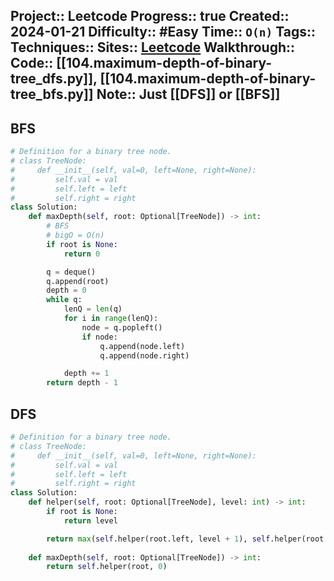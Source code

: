 Project:: Leetcode
Progress:: true
Created:: 2024-01-21
Difficulty:: #Easy 
Time:: `O(n)`
Tags:: 
Techniques:: 
Sites:: [Leetcode](https://leetcode.com/problems/maximum-depth-of-binary-tree/description/)
Walkthrough:: 
Code:: [[104.maximum-depth-of-binary-tree_dfs.py]], [[104.maximum-depth-of-binary-tree_bfs.py]]
Note:: Just [[DFS]] or [[BFS]]
---

## BFS
```python
# Definition for a binary tree node.
# class TreeNode:
#     def __init__(self, val=0, left=None, right=None):
#         self.val = val
#         self.left = left
#         self.right = right
class Solution:
    def maxDepth(self, root: Optional[TreeNode]) -> int:
        # BFS
        # bigO = O(n)
        if root is None:
            return 0

        q = deque()
        q.append(root)
        depth = 0
        while q:
            lenQ = len(q)
            for i in range(lenQ):
                node = q.popleft()
                if node:
                    q.append(node.left)
                    q.append(node.right)

            depth += 1
        return depth - 1
```

## DFS
```python
# Definition for a binary tree node.
# class TreeNode:
#     def __init__(self, val=0, left=None, right=None):
#         self.val = val
#         self.left = left
#         self.right = right
class Solution:
    def helper(self, root: Optional[TreeNode], level: int) -> int:
        if root is None:
            return level

        return max(self.helper(root.left, level + 1), self.helper(root.right, level + 1))
    
    def maxDepth(self, root: Optional[TreeNode]) -> int:
        return self.helper(root, 0)
    
```